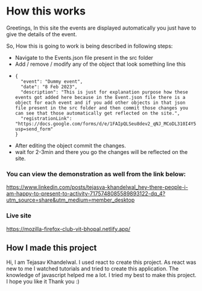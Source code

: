 # How this works

Greetings,
In this site the events are displayed automatically you just have to give the details of the event.

So, How this is going to work is being described in following steps:

- Navigate to the Events.json file present in the src folder
- Add / remove / modify any of the object that look something line this
- ```
  {
    "event": "Dummy event",
    "date": "8 Feb 2023",
    "description": "This is just for explanation purpose how these events got added here because in the Event.json file there is a object for each event and if you add other objects in that json file present in the src folder and then commit those changes you can see that those automatically get reflected on the site.",
    "registrationLink": "https://docs.google.com/forms/d/e/1FAIpQLSeu8dev2_qNJ_MCoDL310I4Y538gK8gkFC_28dHZ4xtl1yM3g/viewform?usp=send_form"
  }
  ```
- After editing the object commit the changes.
- wait for 2-3min and there you go the changes will be reflected on the site.

### You can view the demonstration as well from the link below:
https://www.linkedin.com/posts/tejasva-khandelwal_hey-there-people-i-am-happy-to-present-to-activity-7175748085589893122-dq_4?utm_source=share&utm_medium=member_desktop

### Live site
https://mozilla-firefox-club-vit-bhopal.netlify.app/


## How I made this project
Hi, I am Tejasav Khandelwal. I used react to create this project. As react was new to me I watched tutorials and tried to create this application. The knowledge of javascript helped me a lot. I tried my best to make this project. I hope you like it
Thank you :)
